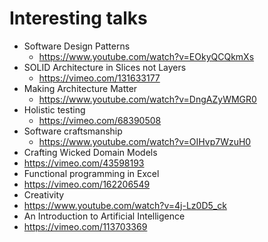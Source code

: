 # Interesting talks

* Software Design Patterns
  * https://www.youtube.com/watch?v=EOkyQCQkmXs
* SOLID Architecture in Slices not Layers
  * https://vimeo.com/131633177
* Making Architecture Matter
  * https://www.youtube.com/watch?v=DngAZyWMGR0
* Holistic testing
  * https://vimeo.com/68390508
* Software craftsmanship
  * https://www.youtube.com/watch?v=OIHvp7WzuH0
* Crafting Wicked Domain Models
 * https://vimeo.com/43598193
* Functional programming in Excel
 * https://vimeo.com/162206549
* Creativity
 * https://www.youtube.com/watch?v=4j-Lz0D5_ck
* An Introduction to Artificial Intelligence
 * https://vimeo.com/113703369 

